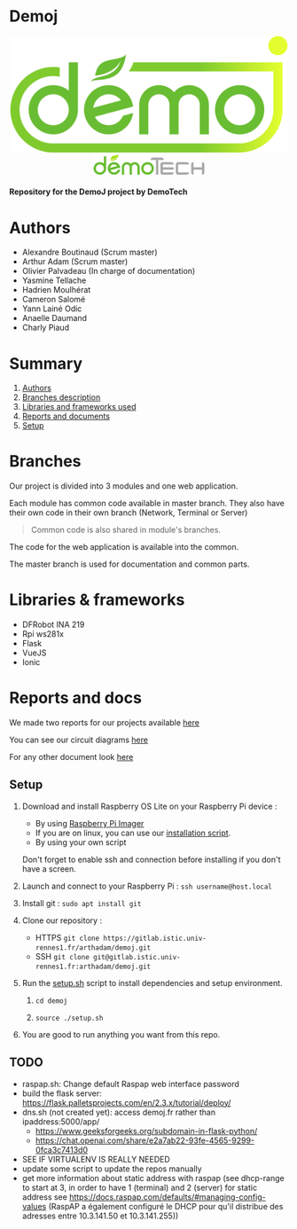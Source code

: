 # Demoj

<div align="center"><img src="docs/logos/demoj.png" width="500"><img src="docs/logos/demotech.png" width="200"></div>

#### Repository for the DemoJ project by DemoTech

# Authors

- Alexandre Boutinaud (Scrum master)
- Arthur Adam (Scrum master)
- Olivier Palvadeau (In charge of documentation)
- Yasmine Tellache
- Hadrien Moulhérat
- Cameron Salomé
- Yann Lainé Odic
- Anaelle Daumand
- Charly Piaud

# Summary

1. [Authors](#authors) 
2. [Branches description](#branches)
3. [Libraries and frameworks used](#libraries--frameworks)
4. [Reports and documents](#reports-and-docs)
5. [Setup](#setup)

# Branches

Our project is divided into 3 modules and one web application.

Each module has common code available in master branch. They also have their own code in their own branch (Network, Terminal or Server)
> Common code is also shared in module's branches.

The code for the web application is available into the common.


The master branch is used for documentation and common parts.


# Libraries & frameworks

- DFRobot INA 219
- Rpi ws281x
- Flask
- VueJS
- Ionic

# Reports and docs

We made two reports for our projects available [here](/docs/reports)

You can see our circuit diagrams [here](/docs/circuit_diagrams) 

For any other document look [here](/docs)

## Setup

1. Download and install Raspberry OS Lite on your Raspberry Pi device :
    - By using [Raspberry Pi Imager](https://www.raspberrypi.com/software/) 
    - If you are on linux, you can use our [installation script](/install_script/raspi_os_install.sh).
    - By using your own script

    Don't forget to enable ssh and connection before installing if you don't have a screen.

2. Launch and connect to your Raspberry Pi : ```ssh username@host.local```

3. Install git : ```sudo apt install git```

4. Clone our repository :  
    - HTTPS ```git clone https://gitlab.istic.univ-rennes1.fr/arthadam/demoj.git```
    - SSH ```git clone git@gitlab.istic.univ-rennes1.fr:arthadam/demoj.git```

5. Run the [setup.sh](/setup.sh) script to install dependencies and setup environment. 
    1. ```cd demoj``` 


    2. ```source ./setup.sh```

6. You are good to run anything you want from this repo.

## TODO
- raspap.sh: Change default Raspap web interface password
- build the flask server: https://flask.palletsprojects.com/en/2.3.x/tutorial/deploy/
- dns.sh (not created yet): access demoj.fr rather than ipaddress:5000/app/ 
    - https://www.geeksforgeeks.org/subdomain-in-flask-python/
    - https://chat.openai.com/share/e2a7ab22-93fe-4565-9299-0fca3c7413d0
- SEE IF VIRTUALENV IS REALLY NEEDED
- update some script to update the repos manually
- get more information about static address with raspap (see dhcp-range to start at 3, in order to have 1 (terminal) and 2 (server) for static address see https://docs.raspap.com/defaults/#managing-config-values (RaspAP a également configuré le DHCP pour qu'il distribue des adresses entre 10.3.141.50 et 10.3.141.255))